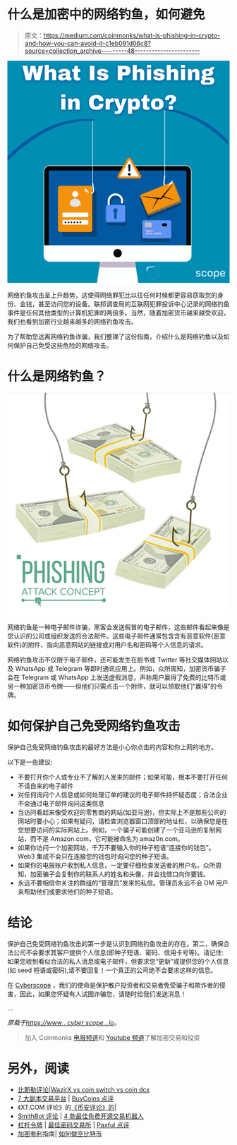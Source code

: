 # 什么是加密中的网络钓鱼，如何避免

> 原文：<https://medium.com/coinmonks/what-is-phishing-in-crypto-and-how-you-can-avoid-it-c1eb091d06c8?source=collection_archive---------48----------------------->

![](img/94c240ec084678462e298d2dd8a6495d.png)

网络钓鱼攻击呈上升趋势，这使得网络罪犯比以往任何时候都更容易窃取您的身份、金钱，甚至访问您的设备。联邦调查局的互联网犯罪投诉中心记录的网络钓鱼事件是任何其他类型的计算机犯罪的两倍多。当然，随着加密货币越来越受欢迎，我们也看到加密行业越来越多的网络钓鱼攻击。

为了帮助您远离网络钓鱼诈骗，我们整理了这份指南，介绍什么是网络钓鱼以及如何保护自己免受这些危险的网络攻击。

# 什么是网络钓鱼？

![](img/741c8645c5ab76215d6bdc2114984d69.png)

网络钓鱼是一种电子邮件诈骗，黑客会发送假冒的电子邮件，这些邮件看起来像是您认识的公司或组织发送的合法邮件。这些电子邮件通常包含含有恶意软件(恶意软件)的附件、指向恶意网站的链接或对用户名和密码等个人信息的请求。

网络钓鱼攻击不仅限于电子邮件，还可能发生在脸书或 Twitter 等社交媒体网站以及 WhatsApp 或 Telegram 等即时通讯应用上。例如，众所周知，加密货币骗子会在 Telegram 或 WhatsApp 上发送虚假消息，声称用户赢得了免费的比特币或另一种加密货币令牌——但他们只需点击一个附件，就可以领取他们“赢得”的令牌。

# 如何保护自己免受网络钓鱼攻击

保护自己免受网络钓鱼攻击的最好方法是小心你点击的内容和你上网的地方。

以下是一些建议:

*   不要打开你个人或专业不了解的人发来的邮件；如果可能，根本不要打开任何不请自来的电子邮件
*   对任何询问个人信息或如何处理订单的建议的电子邮件持怀疑态度；合法企业不会通过电子邮件询问这类信息
*   当访问看起来像受欢迎的零售商的网站(如亚马逊)，但实际上不是那些公司的网站时要小心；如果有疑问，请检查浏览器窗口顶部的地址栏，以确保您是在您想要访问的实际网站上。例如，一个骗子可能创建了一个亚马逊的复制网站，而不是 Amazon.com，它可能被命名为 amaz0n.com。
*   如果你访问一个加密网站，千万不要输入你的种子短语“连接你的钱包”。Web3 集成不会只在连接您的钱包时询问您的种子短语。
*   如果你的电报账户收到私人信息，一定要仔细检查发送者的用户名。众所周知，加密骗子会复制你的联系人的姓名和头像，并会找借口向你要钱。
*   永远不要相信你关注的群组的“管理员”发来的私信。管理员永远不会 DM 用户来帮助他们或要求他们的种子短语。

# 结论

保护自己免受网络钓鱼攻击的第一步是认识到网络钓鱼攻击的存在。第二，确保合法公司不会要求其客户提供个人信息(即种子短语、密码、信用卡号等)。请记住:如果您收到看似合法的私人消息或电子邮件，但要求您“更新”或提供您的个人信息(如 seed 短语或密码),请不要回复！一个真正的公司绝不会要求这样的信息。

在 [Cyberscope](https://www.cyberscope.io/) ，我们的使命是保护散户投资者和交易者免受骗子和欺诈者的侵害，因此，如果您怀疑有人试图诈骗您，请随时给我们发送消息！

…

*原载于*[*https://www . cyber scope . io*](https://www.cyberscope.io/)*。*

> 加入 Coinmonks [电报频道](https://t.me/coincodecap)和 [Youtube 频道](https://www.youtube.com/c/coinmonks/videos)了解加密交易和投资

# 另外，阅读

*   [比斯勒评论](https://coincodecap.com/bitsler-review)|[WazirX vs coin switch vs coin dcx](https://coincodecap.com/wazirx-vs-coinswitch-vs-coindcx)
*   [7 大副本交易平台](https://coincodecap.com/copy-trading-platforms) | [BuyCoins 点评](https://coincodecap.com/buycoins-review)
*   《XT.COM 评论》的[《币安评论》的](https://coincodecap.com/profittradingapp-for-binance)|
*   [SmithBot 评论](https://coincodecap.com/smithbot-review) | [4 款最佳免费开源交易机器人](https://coincodecap.com/free-open-source-trading-bots)
*   [杠杆令牌](/coinmonks/leveraged-token-3f5257808b22) | [最佳密码交易所](/coinmonks/crypto-exchange-dd2f9d6f3769) | [Paxful 点评](/coinmonks/paxful-review-4daf2354ab70)
*   [加密套利](/coinmonks/crypto-arbitrage-guide-how-to-make-money-as-a-beginner-62bfe5c868f6)指南| [如何做空比特币](/coinmonks/how-to-short-bitcoin-568a2d0b4ae5)